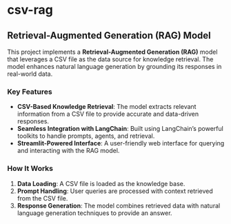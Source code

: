 # csv-rag
 
## Retrieval-Augmented Generation (RAG) Model

This project implements a **Retrieval-Augmented Generation (RAG)** model that leverages a CSV file as the data source for knowledge retrieval. The model enhances natural language generation by grounding its responses in real-world data.

### Key Features
- **CSV-Based Knowledge Retrieval**: The model extracts relevant information from a CSV file to provide accurate and data-driven responses.
- **Seamless Integration with LangChain**: Built using LangChain’s powerful toolkits to handle prompts, agents, and retrieval.
- **Streamlit-Powered Interface**: A user-friendly web interface for querying and interacting with the RAG model.

### How It Works
1. **Data Loading**: A CSV file is loaded as the knowledge base.
2. **Prompt Handling**: User queries are processed with context retrieved from the CSV file.
3. **Response Generation**: The model combines retrieved data with natural language generation techniques to provide an answer.
